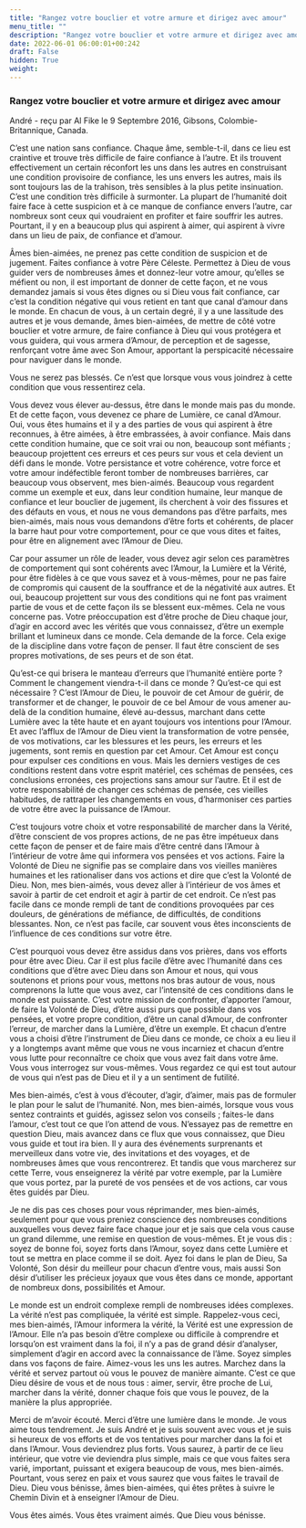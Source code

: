 ```yaml
---
title: "Rangez votre bouclier et votre armure et dirigez avec amour"
menu_title: ""
description: "Rangez votre bouclier et votre armure et dirigez avec amour"
date: 2022-06-01 06:00:01+00:242
draft: False
hidden: True
weight:
---
```

### Rangez votre bouclier et votre armure et dirigez avec amour

André - reçu par Al Fike le 9 Septembre 2016, Gibsons, Colombie-Britannique, Canada.

C’est une nation sans confiance. Chaque âme, semble-t-il, dans ce lieu est craintive et trouve très difficile de faire confiance à l’autre. Et ils trouvent effectivement un certain réconfort les uns dans les autres en construisant une condition provisoire de confiance, les uns envers les autres, mais ils sont toujours las de la trahison, très sensibles à la plus petite insinuation. C’est une condition très difficile à surmonter. La plupart de l’humanité doit faire face à cette suspicion et à ce manque de confiance envers l’autre, car nombreux sont ceux qui voudraient en profiter et faire souffrir les autres. Pourtant, il y en a beaucoup plus qui aspirent à aimer, qui aspirent à vivre dans un lieu de paix, de confiance et d’amour.

Âmes bien-aimées, ne prenez pas cette condition de suspicion et de jugement. Faites confiance à votre Père Céleste. Permettez à Dieu de vous guider vers de nombreuses âmes et donnez-leur votre amour, qu’elles se méfient ou non, il est important de donner de cette façon, et ne vous demandez jamais si vous êtes dignes ou si Dieu vous fait confiance, car c’est la condition négative qui vous retient en tant que canal d’amour dans le monde. En chacun de vous, à un certain degré, il y a une lassitude des autres et je vous demande, âmes bien-aimées, de mettre de côté votre bouclier et votre armure, de faire confiance à Dieu qui vous protégera et vous guidera, qui vous armera d’Amour, de perception et de sagesse, renforçant votre âme avec Son Amour, apportant la perspicacité nécessaire pour naviguer dans le monde.

Vous ne serez pas blessés. Ce n’est que lorsque vous vous joindrez à cette condition que vous ressentirez cela.

Vous devez vous élever au-dessus, être dans le monde mais pas du monde. Et de cette façon, vous devenez ce phare de Lumière, ce canal d’Amour. Oui, vous êtes humains et il y a des parties de vous qui aspirent à être reconnues, à être aimées, à être embrassées, à avoir confiance. Mais dans cette condition humaine, que ce soit vrai ou non, beaucoup sont méfiants ; beaucoup projettent ces erreurs et ces peurs sur vous et cela devient un défi dans le monde. Votre persistance et votre cohérence, votre force et votre amour indéfectible feront tomber de nombreuses barrières, car beaucoup vous observent, mes bien-aimés. Beaucoup vous regardent comme un exemple et eux, dans leur condition humaine, leur manque de confiance et leur bouclier de jugement, ils cherchent à voir des fissures et des défauts en vous, et nous ne vous demandons pas d’être parfaits, mes bien-aimés, mais nous vous demandons d’être forts et cohérents, de placer la barre haut pour votre comportement, pour ce que vous dites et faites, pour être en alignement avec l’Amour de Dieu.

Car pour assumer un rôle de leader, vous devez agir selon ces paramètres de comportement qui sont cohérents avec l’Amour, la Lumière et la Vérité, pour être fidèles à ce que vous savez et à vous-mêmes, pour ne pas faire de compromis qui causent de la souffrance et de la négativité aux autres. Et oui, beaucoup projettent sur vous des conditions qui ne font pas vraiment partie de vous et de cette façon ils se blessent eux-mêmes. Cela ne vous concerne pas. Votre préoccupation est d’être proche de Dieu chaque jour, d’agir en accord avec les vérités que vous connaissez, d’être un exemple brillant et lumineux dans ce monde. Cela demande de la force. Cela exige de la discipline dans votre façon de penser. Il faut être conscient de ses propres motivations, de ses peurs et de son état.

Qu’est-ce qui brisera le manteau d’erreurs que l’humanité entière porte ? Comment le changement viendra-t-il dans ce monde ? Qu’est-ce qui est nécessaire ? C’est l’Amour de Dieu, le pouvoir de cet Amour de guérir, de transformer et de changer, le pouvoir de ce bel Amour de vous amener au-delà de la condition humaine, élevé au-dessus, marchant dans cette Lumière avec la tête haute et en ayant toujours vos intentions pour l’Amour. Et avec l’afflux de l’Amour de Dieu vient la transformation de votre pensée, de vos motivations, car les blessures et les peurs, les erreurs et les jugements, sont remis en question par cet Amour. Cet Amour est conçu pour expulser ces conditions en vous. Mais les derniers vestiges de ces conditions restent dans votre esprit matériel, ces schémas de pensées, ces conclusions erronées, ces projections sans amour sur l’autre. Et il est de votre responsabilité de changer ces schémas de pensée, ces vieilles habitudes, de rattraper les changements en vous, d’harmoniser ces parties de votre être avec la puissance de l’Amour.

C’est toujours votre choix et votre responsabilité de marcher dans la Vérité, d’être conscient de vos propres actions, de ne pas être impétueux dans cette façon de penser et de faire mais d’être centré dans l’Amour à l’intérieur de votre âme qui informera vos pensées et vos actions. Faire la Volonté de Dieu ne signifie pas se complaire dans vos vieilles manières humaines et les rationaliser dans vos actions et dire que c’est la Volonté de Dieu. Non, mes bien-aimés, vous devez aller à l’intérieur de vos âmes et savoir à partir de cet endroit et agir à partir de cet endroit. Ce n’est pas facile dans ce monde rempli de tant de conditions provoquées par ces douleurs, de générations de méfiance, de difficultés, de conditions blessantes. Non, ce n’est pas facile, car souvent vous êtes inconscients de l’influence de ces conditions sur votre être.

C’est pourquoi vous devez être assidus dans vos prières, dans vos efforts pour être avec Dieu. Car il est plus facile d’être avec l’humanité dans ces conditions que d’être avec Dieu dans son Amour et nous, qui vous soutenons et prions pour vous, mettons nos bras autour de vous, nous comprenons la lutte que vous avez, car l’intensité de ces conditions dans le monde est puissante. C’est votre mission de confronter, d’apporter l’amour, de faire la Volonté de Dieu, d’être aussi purs que possible dans vos pensées, et votre propre condition, d’être un canal d’Amour, de confronter l’erreur, de marcher dans la Lumière, d’être un exemple. Et chacun d’entre vous a choisi d’être l’instrument de Dieu dans ce monde, ce choix a eu lieu il y a longtemps avant même que vous ne vous incarniez et chacun d’entre vous lutte pour reconnaître ce choix que vous avez fait dans votre âme. Vous vous interrogez sur vous-mêmes. Vous regardez ce qui est tout autour de vous qui n’est pas de Dieu et il y a un sentiment de futilité.

Mes bien-aimés, c’est à vous d’écouter, d’agir, d’aimer, mais pas de formuler le plan pour le salut de l’humanité. Non, mes bien-aimés, lorsque vous vous sentez contraints et guidés, agissez selon vos conseils ; faites-le dans l’amour, c’est tout ce que l’on attend de vous. N’essayez pas de remettre en question Dieu, mais avancez dans ce flux que vous connaissez, que Dieu vous guide et tout ira bien. Il y aura des événements surprenants et merveilleux dans votre vie, des invitations et des voyages, et de nombreuses âmes que vous rencontrerez. Et tandis que vous marcherez sur cette Terre, vous enseignerez la vérité par votre exemple, par la Lumière que vous portez, par la pureté de vos pensées et de vos actions, car vous êtes guidés par Dieu.

Je ne dis pas ces choses pour vous réprimander, mes bien-aimés, seulement pour que vous preniez conscience des nombreuses conditions auxquelles vous devez faire face chaque jour et je sais que cela vous cause un grand dilemme, une remise en question de vous-mêmes. Et je vous dis : soyez de bonne foi, soyez forts dans l’Amour, soyez dans cette Lumière et tout se mettra en place comme il se doit. Ayez foi dans le plan de Dieu, Sa Volonté, Son désir du meilleur pour chacun d’entre vous, mais aussi Son désir d’utiliser les précieux joyaux que vous êtes dans ce monde, apportant de nombreux dons, possibilités et Amour.

Le monde est un endroit complexe rempli de nombreuses idées complexes. La vérité n’est pas compliquée, la vérité est simple. Rappelez-vous ceci, mes bien-aimés, l’Amour informera la vérité, la Vérité est une expression de l’Amour. Elle n’a pas besoin d’être complexe ou difficile à comprendre et lorsqu’on est vraiment dans la foi, il n’y a pas de grand désir d’analyser, simplement d’agir en accord avec la connaissance de l’âme. Soyez simples dans vos façons de faire. Aimez-vous les uns les autres. Marchez dans la vérité et servez partout où vous le pouvez de manière aimante. C’est ce que Dieu désire de vous et de nous tous : aimer, servir, être proche de Lui, marcher dans la vérité, donner chaque fois que vous le pouvez, de la manière la plus appropriée.

Merci de m’avoir écouté. Merci d’être une lumière dans le monde. Je vous aime tous tendrement. Je suis André et je suis souvent avec vous et je suis si heureux de vos efforts et de vos tentatives pour marcher dans la foi et dans l’Amour. Vous deviendrez plus forts. Vous saurez, à partir de ce lieu intérieur, que votre vie deviendra plus simple, mais ce que vous faites sera varié, important, puissant et exigera beaucoup de vous, mes bien-aimés. Pourtant, vous serez en paix et vous saurez que vous faites le travail de Dieu. Dieu vous bénisse, âmes bien-aimées, qui êtes prêtes à suivre le Chemin Divin et à enseigner l’Amour de Dieu.

Vous êtes aimés. Vous êtes vraiment aimés. Que Dieu vous bénisse.
